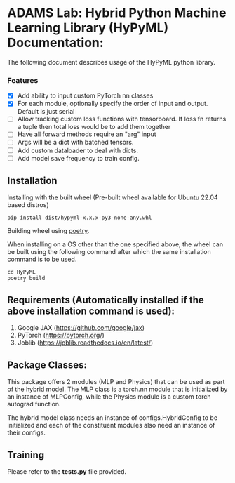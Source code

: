 # ADAMS Lab: Hybrid Python Machine Learning Library (HyPyML) Documentation:
The following document describes usage of the HyPyML python library.

<!-- <!-- ## To Do: -->
### Features
- [x] Add ability to input custom PyTorch nn classes
- [x] For each module, optionally specify the order of input and output. Default is just serial
- [ ] Allow tracking custom loss functions with tensorboard. If loss fn returns a tuple then total loss would be to add them together 
- [ ] Have all forward methods require an "arg" input
- [ ] Args will be a dict with batched tensors.
- [ ] Add custom dataloader to deal with dicts.
- [ ] Add model save frequency to train config.
## Installation

Installing with the built wheel (Pre-built wheel available for Ubuntu 22.04 based distros)
```
pip install dist/hypyml-x.x.x-py3-none-any.whl
```
Building wheel using [poetry](https://python-poetry.org/).
 
When installing on a OS other than the one specified above, the wheel can be built using the following command after which the same installation command is to be used.

```
cd HyPyML
poetry build
```

## Requirements (Automatically installed if the above installation command is used): 
1. Google JAX (https://github.com/google/jax)
2. PyTorch (https://pytorch.org/)
3. Joblib (https://joblib.readthedocs.io/en/latest/)

## Package Classes:
This package offers 2 modules (MLP and Physics) that can be used as part of the hybrid model. 
The MLP class is a torch.nn module that is initialized by an instance of MLPConfig, while the Physics module is a custom torch autograd function.

The hybrid model class needs an instance of configs.HybridConfig to be initialized and each of the constituent modules also need an instance of their configs.

## Training 
Please refer to the **tests.py** file provided.
